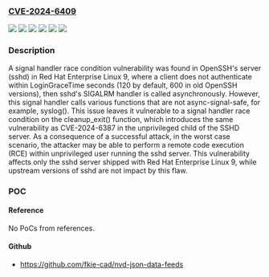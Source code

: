 ### [CVE-2024-6409](https://cve.mitre.org/cgi-bin/cvename.cgi?name=CVE-2024-6409)
![](https://img.shields.io/static/v1?label=Product&message=Red%20Hat%20Enterprise%20Linux%206&color=blue)
![](https://img.shields.io/static/v1?label=Product&message=Red%20Hat%20Enterprise%20Linux%207&color=blue)
![](https://img.shields.io/static/v1?label=Product&message=Red%20Hat%20Enterprise%20Linux%208&color=blue)
![](https://img.shields.io/static/v1?label=Product&message=Red%20Hat%20Enterprise%20Linux%209&color=blue)
![](https://img.shields.io/static/v1?label=Version&message=n%2Fa&color=blue)
![](https://img.shields.io/static/v1?label=Vulnerability&message=Signal%20Handler%20Race%20Condition&color=brighgreen)

### Description

A signal handler race condition vulnerability was found in OpenSSH's server (sshd) in Red Hat Enterprise Linux 9, where a client does not authenticate within LoginGraceTime seconds (120 by default, 600 in old OpenSSH versions), then sshd's SIGALRM handler is called asynchronously. However, this signal handler calls various functions that are not async-signal-safe, for example, syslog(). This issue leaves it vulnerable to a signal handler race condition on the cleanup_exit() function, which introduces the same vulnerability as CVE-2024-6387 in the unprivileged child of the SSHD server. As a consequence of a successful attack, in the worst case scenario, the attacker may be able to perform a remote code execution (RCE) within unprivileged user running the sshd server. This vulnerability affects only the sshd server shipped with Red Hat Enterprise Linux 9, while upstream versions of sshd are not impact by this flaw.

### POC

#### Reference
No PoCs from references.

#### Github
- https://github.com/fkie-cad/nvd-json-data-feeds

